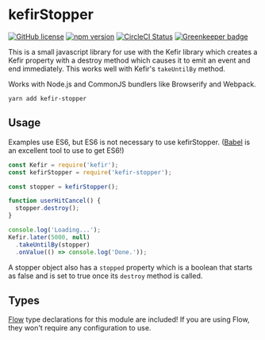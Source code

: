 # kefirStopper

[![GitHub license](https://img.shields.io/badge/license-MIT-blue.svg)](https://github.com/AgentME/kefir-stopper/blob/master/LICENSE.txt) [![npm version](https://img.shields.io/npm/v/kefir-stopper.svg?style=flat)](https://www.npmjs.com/package/kefir-stopper) [![CircleCI Status](https://circleci.com/gh/AgentME/kefir-stopper.svg?style=shield)](https://circleci.com/gh/AgentME/kefir-stopper) [![Greenkeeper badge](https://badges.greenkeeper.io/AgentME/kefir-stopper.svg)](https://greenkeeper.io/)

This is a small javascript library for use with the Kefir library which creates
a Kefir property with a destroy method which causes it to emit an event and end
immediately. This works well with Kefir's `takeUntilBy` method.

Works with Node.js and CommonJS bundlers like Browserify and Webpack.

    yarn add kefir-stopper

## Usage

Examples use ES6, but ES6 is not necessary to use kefirStopper.
([Babel](https://babeljs.io/) is an excellent tool to use to get ES6!)

```javascript
const Kefir = require('kefir');
const kefirStopper = require('kefir-stopper');

const stopper = kefirStopper();

function userHitCancel() {
  stopper.destroy();
}

console.log('Loading...');
Kefir.later(5000, null)
  .takeUntilBy(stopper)
  .onValue(() => console.log('Done.'));
```

A stopper object also has a `stopped` property which is a boolean that starts
as false and is set to true once its `destroy` method is called.

## Types

[Flow](https://flowtype.org/) type declarations for this module are included!
If you are using Flow, they won't require any configuration to use.
